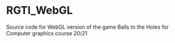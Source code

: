 # RGTI_WebGL

Source code for WebGL version of the game Balls to the Holes for Computer graphics course 20/21
